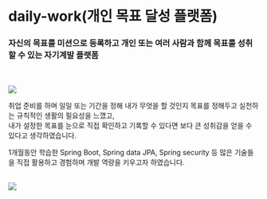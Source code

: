 # daily-work(개인 목표 달성 플랫폼)
### 자신의 목표를 미션으로 등록하고 개인 또는 여러 사람과 함께 목표를 성취할 수 있는 자기계발 플랫폼
<br><br>
<img src="https://img.shields.io/badge/개발목적-3DDC84?style=flat-square"/><br>
<p>취업 준비를 하며 일일 또는 기간을 정해 내가 무엇을 할 것인지 목표를 정해두고 실천하는 규칙적인 생활의 필요성을 느꼈고,<br>
내가 설정한 목표를 눈으로 직접 확인하고 기록할 수 있다면 보다 큰 성취감을 얻을 수 있다고 생각하였습니다.<p>
<p>1개월동안 학습한 Spring Boot, Spring data JPA, Spring security 등 많은 기술들을 직접 활용하고 경험하며 개발 역량을 키우고자 하였습니다.</p>
<br>
<img src="https://img.shields.io/badge/개발환경-3DDC84?style=flat-square"/><br>
